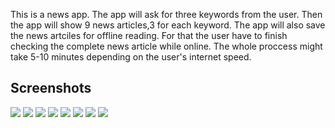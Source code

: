 This is a news app. The app will ask for three keywords from the user. Then the app will show 9 news articles,3 for each keyword.
 The app will also save the news artciles for offline reading. For that the user have to finish checking the complete news article while online. The whole
proccess might take 5-10 minutes depending on the user's internet speed.
## Screenshots
![](Screenshots/newsapp1)
![](Screenshots/newsapp2)
![](Screenshots/newsapp3)
![](Screenshots/newsapp4)
![](Screenshots/newsapp5)
![](Screenshots/newsapp6)
![](Screenshots/newsapp7)
![](Screenshots/newsapp8)

